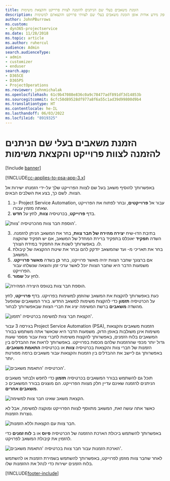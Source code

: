 ```yaml
---
title: הזמנת משאבים בעלי שם הניתנים להזמנה לצוות פרוייקט והקצאת משימות
description: מאמר זה מספק מידע אודות אופן הזמנת משאבים בעלי שם לצוותי פרויקט והקצאתם למשימות.
author: JohnPBurrows
ms.custom:
- dyn365-projectservice
ms.date: 11/28/2018
ms.topic: article
ms.author: ruhercul
audience: Admin
search.audienceType:
- admin
- customizer
- enduser
search.app:
- D365CE
- D365PS
- ProjectOperations
ms.reviewer: johnmichalak
ms.openlocfilehash: 61c9b47088e836c0a9c78477adf891df3d14853b
ms.sourcegitcommit: 6cfc50d89528df977a8f6a55c1ad39d99800d9b4
ms.translationtype: HT
ms.contentlocale: he-IL
ms.lasthandoff: 06/03/2022
ms.locfileid: "8919325"
---
```

# <a name="book-named-bookable-resources-to-a-project-team-and-assign-tasks"></a>הזמנת משאבים בעלי שם הניתנים להזמנה לצוות פרוייקט והקצאת משימות 

[!include [banner](../includes/psa-now-project-operations.md)]

[!INCLUDE[cc-applies-to-psa-app-3.x](../includes/cc-applies-to-psa-app-3x.md)]

באפשרותך להוסיף משאב בעל שם לצוות הפרוייקט שלך על-ידי הזמנתו ישירות אל הצוות. לשם כך, בצע את השלבים הבאים.

1. ב- Project Service Automation, עבור אל **פרוייקטים**, ובחר לפתוח את הפרוייקט שאתה מזמין עבורו.
2. בדף **פרוייקט**, בכרטיסיה **צוות**, לחץ על **חדש**. 

![הוספת חבר צוות מהכרטיסיה 'צוות'.](media/RM-how-to-1.png)

3. בתיבת הדו-שיח **יצירה מהירה של חבר צוות**, בחר את המשאב הניתן להזמנה. השדה **תפקיד** יאוכלס בתפקיד ברירת המחדל של המשאב, אם יש תפקיד שהוקצה לו. באפשרותך לשנות את התפקיד במידת הצורך. 
4. בחר את תאריכי מ- ועד שהמשאב יזדקק להם ובחר את שיטת ההקצאה של קיבולת המשאב. 
5. אם ברצונך שחבר הצוות יהיה מאשר פרוייקט, בחר **כן** בשדה **מאשר פרוייקט**. משמעות הדבר היא שחבר הצוות יוכל לאשר ערכי זמן והוצאה שנשלחו עבור הפרוייקט. 
6. לחץ על **שמור**.

![הוספת חבר צוות בטופס היצירה המהירה.](media/RM-how-to-2.png)


כעת באפשרותך להקצות את המשאב שהוזמן למשימות בפרויקט. בדף **פרוייקט**, לחץ על הכרטיסיה **תזמון** כדי להקצות משימות למשאב החדש. בורר המשאבים שמופעל מהשדה **משאבים** ברשת המשימה יציג את חברי הצוות שבאפשרותך לבחור.

![הקצאת חבר צוות למשימה בכרטיסיה 'תזמון'.](media/RM-how-to-3.png)

בגירסה 3 עבור Project Service Automation‏ (PSA), הזמנות משאבים והקצאות משימות אינן משולבות באופן הדוק. משמעות הדבר היא שכאשר אתה משתמש בבורר המשאבים בלוח הזמנים, באפשרותך להקצות משימות לחברי צוות עבור מספר שעות גדול יותר מכפי שההזמנות שלהם מכסות בפרוייקט.
באפשרותך לראות את ההבדלים בין הזמנות של חברי צוות והקצאות בכרטיסיה **צוות** או בכרטיסיה **התאמת משאבים**. באפשרותך גם ליישב את ההבדלים בין הזמנות והקצאות עבור משאבים ברמה מפורטת יותר.

![הכרטיסיה 'התאמת משאבים'.](media/RM-how-to-4.png)

תוכל גם להשתמש בבורר המשאבים בכרטיסיה **תזמון** כדי לחפש ולבחור משאבים הניתנים להזמנה שאינם עדיין חלק מצוות הפרוייקט. הם מוצגים בבורר המשאבים כ **משאבים אחרים**.

![הקצאת משאב שאינו חבר צוות למשימה.](media/RM-how-to-5.png)

כאשר אתה עושה זאת, המשאב מתווסף לצוות הפרוייקט ומוקצה למשימה, אבל לא נוצרות הזמנות.

![חבר צוות עם הקצאות וללא הזמנות.](media/RM-how-to-6.png)

באפשרותך להשתמש ביכולת הארכת ההזמנה של הכרטיסיה  **פיוס** או ב **לוח זמנים** כדי להזמין את קיבולת המשאב לפרויקט.

![הארכת הזמנות עבור חבר צוות בכרטיסיה 'התאמת משאבים'.](media/RM-how-to-7.png)

לאחר שחבר צוות מוזמן לפרוייקט, באפשרותך להשתמש בשמירת הזמנות או להשתמש בלוח הזמנים ישירות כדי לנהל את ההזמנות שלו.


[!INCLUDE[footer-include](../includes/footer-banner.md)]
